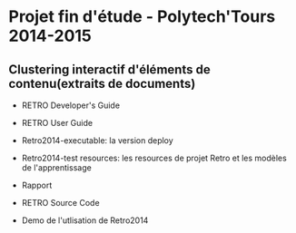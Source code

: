 Projet fin d'étude - Polytech'Tours 2014-2015 
============================================
Clustering interactif d'éléments de contenu(extraits de documents)
----------------------------------------------------------------------
- RETRO Developer's Guide

- RETRO User Guide

- Retro2014-executable: la version deploy

- Retro2014-test resources: les resources de projet Retro et les modèles de l'apprentissage

- Rapport

- RETRO Source Code

- Demo de l'utlisation de Retro2014

